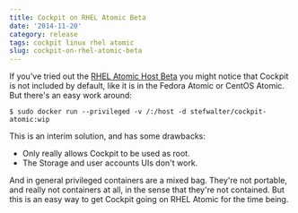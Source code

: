 ```yaml
---
title: Cockpit on RHEL Atomic Beta
date: '2014-11-20'
category: release
tags: cockpit linux rhel atomic
slug: cockpit-on-rhel-atomic-beta
---
```


If you've tried out the [RHEL Atomic Host Beta](http://developerblog.redhat.com/2014/11/11/red-hat-enterprise-linux-7-atomic-host-beta-now-available/) you might notice that Cockpit is not included by default, like it is in the Fedora Atomic or CentOS Atomic. But there's an easy work around:

```:text
$ sudo docker run --privileged -v /:/host -d stefwalter/cockpit-atomic:wip
```

This is an interim solution, and has some drawbacks:

 * Only really allows Cockpit to be used as root.
 * The Storage and user accounts UIs don't work.

And in general privileged containers are a mixed bag. They're not portable, and really not containers at all, in the sense that they're not contained.  But this is an easy way to get Cockpit going on RHEL Atomic for the time being.
